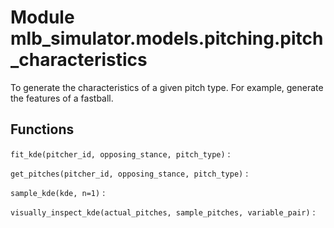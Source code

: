 Module mlb_simulator.models.pitching.pitch_characteristics
==========================================================
To generate the characteristics of a given pitch type. For example,
generate the features of a fastball.

Functions
---------

    
`fit_kde(pitcher_id, opposing_stance, pitch_type)`
:   

    
`get_pitches(pitcher_id, opposing_stance, pitch_type)`
:   

    
`sample_kde(kde, n=1)`
:   

    
`visually_inspect_kde(actual_pitches, sample_pitches, variable_pair)`
: